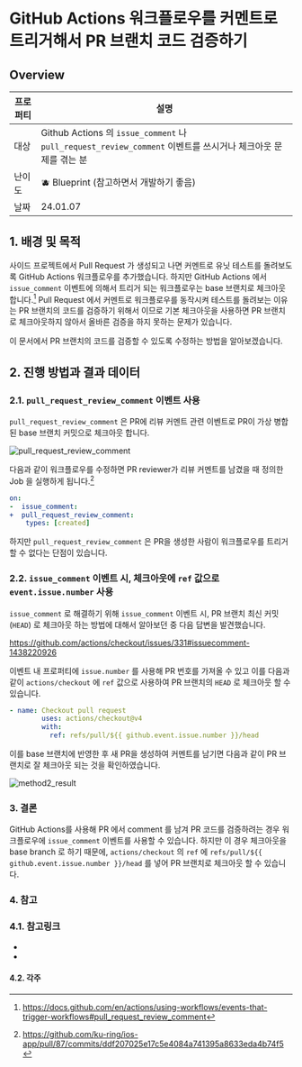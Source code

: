 # GitHub Actions 워크플로우를 커멘트로 트리거해서 PR 브랜치 코드 검증하기

## Overview

| 프로퍼티 | 설명 |
| --- | --- |
| 대상 | Github Actions 의 `issue_comment` 나 `pull_request_review_comment` 이벤트를 쓰시거나 체크아웃 문제를 겪는 분 |
| 난이도 | 🫐 Blueprint (참고하면서 개발하기 좋음) |
| 날짜 | 24.01.07 |

## 1. 배경 및 목적

사이드 프로젝트에서 Pull Request 가 생성되고 나면 커멘트로 유닛 테스트를 돌려보도록 GitHub Actions 워크플로우를 추가했습니다.
하지만 GitHub Actions 에서 `issue_comment` 이벤트에 의해서 트리거 되는 워크플로우는 base 브랜치로 체크아웃 합니다.[^1]
Pull Request 에서 커멘트로 워크플로우를 동작시켜 테스트를 돌려보는 이유는 PR 브랜치의 코드를 검증하기 위해서 이므로
기본 체크아웃을 사용하면 PR 브랜치로 체크아웃하지 않아서 올바른 검증을 하지 못하는 문제가 있습니다.

이 문서에서 PR 브랜치의 코드를 검증할 수 있도록 수정하는 방법을 알아보겠습니다.

## 2. 진행 방법과 결과 데이터

### 2.1. `pull_request_review_comment` 이벤트 사용

`pull_request_review_comment` 은 PR에 리뷰 커멘트 관련 이벤트로 PR이 가상 병합된 base 브랜치 커밋으로 체크아웃 합니다.

![pull_request_review_comment](https://github.com/ku-ring/ios-app/assets/53814741/62efe431-720b-4bb8-8ef5-a0c9273725e0)

 다음과 같이 워크플로우를 수정하면 PR reviewer가 리뷰 커멘트를 남겼을 때 정의한 Job 을 실행하게 됩니다.[^2]
```yml
on:
-  issue_comment:
+  pull_request_review_comment:
    types: [created]
```

하지만 `pull_request_review_comment` 은 PR을 생성한 사람이 워크플로우를 트리거할 수 없다는 단점이 있습니다.

### 2.2. `issue_comment` 이벤트 시, 체크아웃에 `ref` 값으로 `event.issue.number` 사용

`issue_comment` 로 해결하기 위해 `issue_comment` 이벤트 시, PR 브랜치 최신 커밋(`HEAD`) 로 체크아웃 하는 방법에 대해서 알아보던 중 다음 답변을 발견했습니다.

https://github.com/actions/checkout/issues/331#issuecomment-1438220926

이벤트 내 프로퍼티에 `issue.number` 를 사용해 PR 번호를 가져올 수 있고 이를 다음과 같이 `actions/checkout` 에 `ref` 값으로 사용하여 PR 브랜치의 `HEAD` 로 체크아웃 할 수 있습니다.

```yml
- name: Checkout pull request
        uses: actions/checkout@v4
        with:
          ref: refs/pull/${{ github.event.issue.number }}/head
```

이를 base 브랜치에 반영한 후 새 PR을 생성하여 커멘트를 남기면 다음과 같이 PR 브랜치로 잘 체크아웃 되는 것을 확인하였습니다.

![method2_result](https://github.com/ku-ring/ios-app/assets/53814741/a720bddf-2335-4bfe-ae93-1e728ac5f5a8)

### 3. 결론

GitHub Actions를 사용해 PR 에서 comment 를 남겨 PR 코드를 검증하려는 경우 워크플로우에 `issue_comment` 이벤트를 사용할 수 있습니다.
하지만 이 경우 체크아웃을 base branch 로 하기 때문에, `actions/checkout` 의 `ref` 에
`refs/pull/${{ github.event.issue.number }}/head` 를 넣어 PR 브랜치로 체크아웃 할 수 있습니다.

### 4. 참고

### 4.1. 참고링크

- [pull_request_review_comment 이벤트 적용한 커밋]: https://github.com/ku-ring/ios-app/pull/87/commits/ddf207025e17c5e4084a741395a8633eda4b74f5
- [issue_comment 의 issue.number로 체크아웃한 워크플로우]: https://github.com/ku-ring/ios-app/actions/runs/7438192548/job/20236707241


#### 4.2. 각주

[^1]: https://docs.github.com/en/actions/using-workflows/events-that-trigger-workflows#pull_request_review_comment
[^2]: https://github.com/ku-ring/ios-app/pull/87/commits/ddf207025e17c5e4084a741395a8633eda4b74f5


